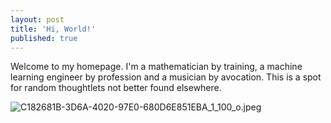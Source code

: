 ```yaml
---
layout: post
title: 'Hi, World!'
published: true
---
```


Welcome to my homepage. I'm a mathematician by training, a machine learning engineer by profession and a musician by avocation.  This is a spot for random thoughtlets not better found elsewhere. 

![C182681B-3D6A-4020-97E0-680D6E851EBA_1_100_o.jpeg]({{site.baseurl}}/_posts/C182681B-3D6A-4020-97E0-680D6E851EBA_1_100_o.jpeg)


